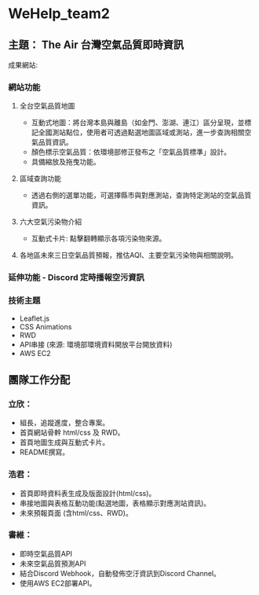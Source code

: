 # WeHelp_team2
## 主題： The Air 台灣空氣品質即時資訊
成果網站: 

### 網站功能

1. 全台空氣品質地圖
   * 互動式地圖：將台灣本島與離島（如金門、澎湖、連江）區分呈現，並標記全國測站點位，使用者可透過點選地圖區域或測站，進一步查詢相關空氣品質資訊。
   * 顏色標示空氣品質：依環境部修正發布之「空氣品質標準」設計。
   * 具備縮放及拖曳功能。

2. 區域查詢功能
   * 透過右側的選單功能，可選擇縣市與對應測站，查詢特定測站的空氣品質資訊。

3. 六大空氣污染物介紹
   * 互動式卡片: 點擊翻轉顯示各項污染物來源。

4. 各地區未來三日空氣品質預報，推估AQI、主要空氣污染物與相關說明。

### 延伸功能 - Discord 定時播報空污資訊


### 技術主題
* Leaflet.js
* CSS Animations
* RWD
* API串接 (來源: 環境部環境資料開放平台開放資料)
* AWS EC2 

## 團隊工作分配
### 立欣：
* 組長，追蹤進度，整合專案。
* 首頁網站骨幹 html/css 及 RWD。
* 首頁地圖生成與互動式卡片。
* README撰寫。

### 浩君：
* 首頁即時資料表生成及版面設計(html/css)。
* 串接地圖與表格互動功能(點選地圖，表格顯示對應測站資訊)。
* 未來預報頁面 (含html/css、RWD)。

### 書維：
* 即時空氣品質API
* 未來空氣品質預測API
* 結合Discord Webhook，自動發佈空汙資訊到Discord Channel。
* 使用AWS EC2部署API。

